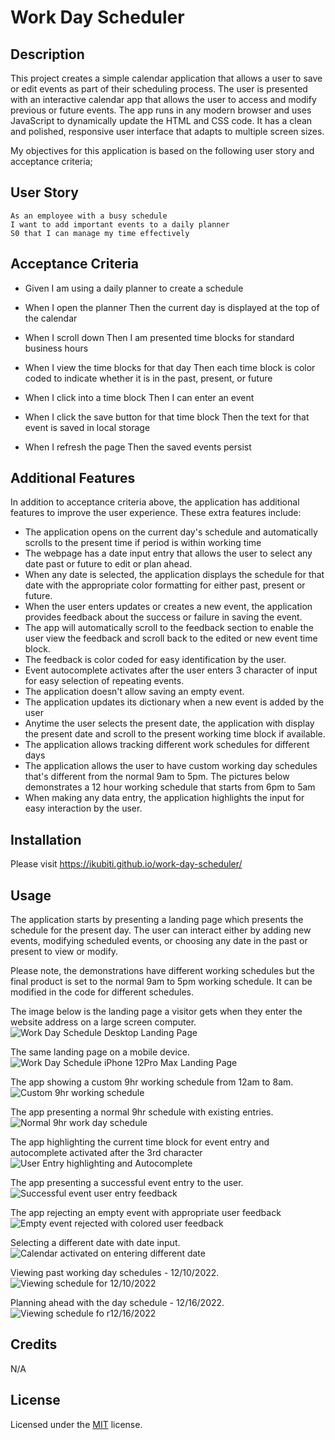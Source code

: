 # Work Day Scheduler


## Description

This project creates a simple calendar application that allows a user to save or edit events as part of their scheduling process. The user is presented with an interactive calendar app that allows the user to access and modify previous or future events. The app runs in any modern browser and uses JavaScript to dynamically update the HTML and CSS code. It has a clean and polished, responsive user interface that adapts to multiple screen sizes.

My objectives for this application is based on the following user story and acceptance criteria;

## User Story

```
As an employee with a busy schedule
I want to add important events to a daily planner
S0 that I can manage my time effectively
```

## Acceptance Criteria

- Given I am using a daily planner to create a schedule

- When I open the planner
  Then the current day is displayed at the top of the calendar

- When I scroll down
  Then I am presented time blocks for standard business hours

- When I view the time blocks for that day
  Then each time block is color coded to indicate whether it is in the past, present, or future

- When I click into a time block
  Then I can enter an event

- When I click the save button for that time block
  Then the text for that event is saved in local storage

- When I refresh the page
  Then the saved events persist

## Additional Features

In addition to acceptance criteria above, the application has additional features to improve the user experience. These extra features include:

- The application opens on the current day's schedule and automatically scrolls to the present time if period is within working time
- The webpage has a date input entry that allows the user to select any date past or future to edit or plan ahead.
- When any date is selected, the application displays the schedule for that date with the appropriate color formatting for either past, present or future.
- When the user enters updates or creates a new event, the application provides feedback about the success or failure in saving the event.
- The app will automatically scroll to the feedback section to enable the user view the feedback and scroll back to the edited or new event time block.
- The feedback is color coded for easy identification by the user.
- Event autocomplete activates after the user enters 3 character of input for easy selection of repeating events.
- The application doesn't allow saving an empty event.
- The application updates its dictionary when a new event is added by the user
- Anytime the user selects the present date, the application with display the present date and scroll to the present working time block if available.
- The application allows tracking different work schedules for different days
- The application allows the user to have custom working day schedules that's different from the normal 9am to 5pm. The pictures below demonstrates a 12 hour working schedule that starts from 6pm to 5am
- When making any data entry, the application highlights the input for easy interaction by the user.

## Installation

Please visit https://ikubiti.github.io/work-day-scheduler/

## Usage

The application starts by presenting a landing page which presents the schedule for the present day. The user can interact either by adding new events, modifying scheduled events, or choosing any date in the past or present to view or modify.

Please note, the demonstrations have different working schedules but the final product is set to the normal 9am to 5pm working schedule. It can be modified in the code for different schedules.

The image below is the landing page a visitor gets when they enter the website address on a large screen computer. ![Work Day Schedule Desktop Landing Page](./assets/images/Desktop-landing-page.jpg)

The same landing page on a mobile device. ![Work Day Schedule iPhone 12Pro Max Landing Page](./assets/images/iPhone-Screen-Landing-Page.jpg)

The app showing a custom 9hr working schedule from 12am to 8am. ![Custom 9hr working schedule](./assets/images/Present-9hr-working-schedule.jpg)

The app presenting a normal 9hr schedule with existing entries. ![Normal 9hr work day schedule](./assets/images/normal-9hr-schedule.jpg)

The app highlighting the current time block for event entry and autocomplete activated after the 3rd character![User Entry highlighting and Autocomplete](./assets/images/Highlight-text-autocomplete.jpg)

The app presenting a successful event entry to the user. ![Successful event user entry feedback](./assets/images/User-Feedback-Successful.jpg)

The app rejecting an empty event with appropriate user feedback ![Empty event rejected with colored user feedback](./assets/images/Empty-event-fail.jpg)

Selecting a different date with date input. ![Calendar activated on entering different date](./assets/images/Selecting-a-different-day.jpg)

Viewing past working day schedules - 12/10/2022. ![Viewing schedule for 12/10/2022](./assets/images/Viewing-past-schedule.jpg)

Planning ahead with the day schedule - 12/16/2022. ![Viewing schedule fo r12/16/2022](./assets/images/Viewing-future-events.jpg)

## Credits

N/A

## License

Licensed under the [MIT](LICENSE.txt) license.

```

```
